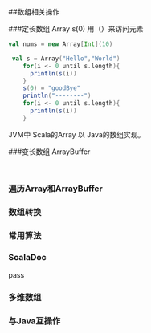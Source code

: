 ##数组相关操作

###定长数组 Array
s(0) 用（）来访问元素
```scala
val nums = new Array[Int](10)

 val s = Array("Hello","World")
    for(i <- 0 until s.length){
      println(s(i))
    }
    s(0) = "goodBye"
    println("--------")
    for(i <- 0 until s.length){
      println(s(i))
    }

```

JVM中 Scala的Array 以 Java的数组实现。 

###变长数组 ArrayBuffer

```scala



```

### 遍历Array和ArrayBuffer




### 数组转换


### 常用算法


### ScalaDoc
pass

### 多维数组



### 与Java互操作














